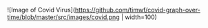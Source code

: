 
![Image of Covid Virus](https://github.com/timwf/covid-graph-over-time/blob/master/src/images/covid.png | width=100)

